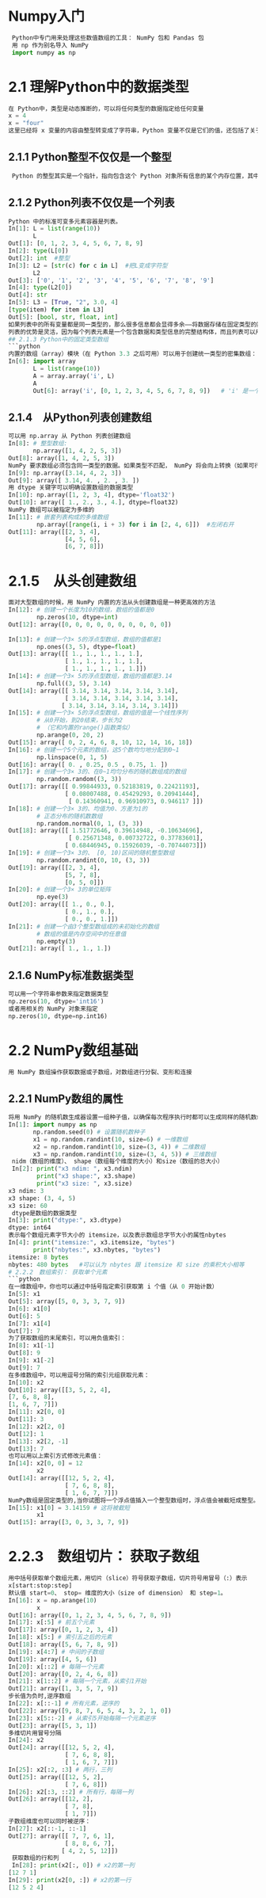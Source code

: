 # Numpy入门
```python
 Python中专门用来处理这些数值数组的工具： NumPy 包和 Pandas 包
 用 np 作为别名导入 NumPy
 import numpy as np
 ```
# 2.1 理解Python中的数据类型
```python
在 Python中，类型是动态推断的，可以将任何类型的数据指定给任何变量
x = 4
x = "four"
这里已经将 x 变量的内容由整型转变成了字符串，Python 变量不仅是它们的值，还包括了关于值的类型的一些额外信息
```
## 2.1.1 Python整型不仅仅是一个整型
```python
 Python 的整型其实是一个指针，指向包含这个 Python 对象所有信息的某个内存位置，其中包括可以转换成整型的字节
 ```
## 2.1.2 Python列表不仅仅是一个列表
```python
Python 中的标准可变多元素容器是列表。
In[1]: L = list(range(10))
       L
Out[1]: [0, 1, 2, 3, 4, 5, 6, 7, 8, 9]
In[2]: type(L[0])
Out[2]: int  #整型
In[3]: L2 = [str(c) for c in L]  #把L变成字符型
       L2
Out[3]: ['0', '1', '2', '3', '4', '5', '6', '7', '8', '9']
In[4]: type(L2[0])
Out[4]: str
In[5]: L3 = [True, "2", 3.0, 4]
[type(item) for item in L3]
Out[5]: [bool, str, float, int]
如果列表中的所有变量都是同一类型的，那么很多信息都会显得多余——将数据存储在固定类型的数组中应该会更高效
列表的优势是灵活，因为每个列表元素是一个包含数据和类型信息的完整结构体，而且列表可以用任意类型的数据填充。
## 2.1.3 Python中的固定类型数组
```python
内置的数组（array）模块（在 Python 3.3 之后可用）可以用于创建统一类型的密集数组：
In[6]: import array
       L = list(range(10))
       A = array.array('i', L)
       A
       Out[6]: array('i', [0, 1, 2, 3, 4, 5, 6, 7, 8, 9])   # 'i' 是一个数据类型码，表示数据为整型
```
## 2.1.4　从Python列表创建数组
```python
可以用 np.array 从 Python 列表创建数组
In[8]: # 整型数组:
       np.array([1, 4, 2, 5, 3])
Out[8]: array([1, 4, 2, 5, 3])
NumPy 要求数组必须包含同一类型的数据。如果类型不匹配， NumPy 将会向上转换（如果可行）
In[9]: np.array([3.14, 4, 2, 3])
Out[9]: array([ 3.14, 4. , 2. , 3. ])
用 dtype 关键字可以明确设置数组的数据类型
In[10]: np.array([1, 2, 3, 4], dtype='float32')
Out[10]: array([ 1., 2., 3., 4.], dtype=float32)
NumPy 数组可以被指定为多维的
In[11]: # 嵌套列表构成的多维数组
        np.array([range(i, i + 3) for i in [2, 4, 6]])  #左闭右开
Out[11]: array([[2, 3, 4],
                [4, 5, 6],
                [6, 7, 8]])
```
# 2.1.5　从头创建数组
```python
面对大型数组的时候，用 NumPy 内置的方法从头创建数组是一种更高效的方法
In[12]: # 创建一个长度为10的数组，数组的值都是0
        np.zeros(10, dtype=int)
Out[12]: array([0, 0, 0, 0, 0, 0, 0, 0, 0, 0])
  
In[13]: # 创建一个3× 5的浮点型数组，数组的值都是1
        np.ones((3, 5), dtype=float)
Out[13]: array([[ 1., 1., 1., 1., 1.],
                [ 1., 1., 1., 1., 1.],
                [ 1., 1., 1., 1., 1.]])
In[14]: # 创建一个3× 5的浮点型数组，数组的值都是3.14
        np.full((3, 5), 3.14)
Out[14]: array([[ 3.14, 3.14, 3.14, 3.14, 3.14],
                [ 3.14, 3.14, 3.14, 3.14, 3.14],
               [ 3.14, 3.14, 3.14, 3.14, 3.14]])
In[15]: # 创建一个3× 5的浮点型数组，数组的值是一个线性序列
        # 从0开始，到20结束，步长为2
        # （它和内置的range()函数类似）
        np.arange(0, 20, 2)
Out[15]: array([ 0, 2, 4, 6, 8, 10, 12, 14, 16, 18])
In[16]: # 创建一个5个元素的数组，这5个数均匀地分配到0~1
        np.linspace(0, 1, 5)
Out[16]: array([ 0. , 0.25, 0.5 , 0.75, 1. ])
In[17]: # 创建一个3× 3的、在0~1均匀分布的随机数组成的数组
        np.random.random((3, 3))
Out[17]: array([[ 0.99844933, 0.52183819, 0.22421193],
                [ 0.08007488, 0.45429293, 0.20941444],
                 [ 0.14360941, 0.96910973, 0.946117 ]])
In[18]: # 创建一个3× 3的、均值为0、方差为1的
        # 正态分布的随机数数组
        np.random.normal(0, 1, (3, 3))
Out[18]: array([[ 1.51772646, 0.39614948, -0.10634696],
                 [ 0.25671348, 0.00732722, 0.37783601],
                [ 0.68446945, 0.15926039, -0.70744073]])
In[19]: # 创建一个3× 3的、 [0, 10)区间的随机整型数组
        np.random.randint(0, 10, (3, 3))
Out[19]: array([[2, 3, 4],
                [5, 7, 8],
                [0, 5, 0]])
In[20]: # 创建一个3× 3的单位矩阵
        np.eye(3)
Out[20]: array([[ 1., 0., 0.],
                [ 0., 1., 0.],
                [ 0., 0., 1.]])
In[21]: # 创建一个由3个整型数组成的未初始化的数组
        # 数组的值是内存空间中的任意值
        np.empty(3)
Out[21]: array([ 1., 1., 1.])
```
## 2.1.6 NumPy标准数据类型
```python
可以用一个字符串参数来指定数据类型
np.zeros(10, dtype='int16')
或者用相关的 NumPy 对象来指定
np.zeros(10, dtype=np.int16)
```
# 2.2 NumPy数组基础
```python
用 NumPy 数组操作获取数据或子数组，对数组进行分裂、变形和连接
```
## 2.2.1 NumPy数组的属性
```python
将用 NumPy 的随机数生成器设置一组种子值，以确保每次程序执行时都可以生成同样的随机数组
In[1]: import numpy as np
       np.random.seed(0) # 设置随机数种子
       x1 = np.random.randint(10, size=6) # 一维数组
       x2 = np.random.randint(10, size=(3, 4)) # 二维数组
       x3 = np.random.randint(10, size=(3, 4, 5)) # 三维数组
 nidm（数组的维度）、 shape（数组每个维度的大小）和size（数组的总大小）
 In[2]: print("x3 ndim: ", x3.ndim)
        print("x3 shape:", x3.shape)
        print("x3 size: ", x3.size)
x3 ndim: 3
x3 shape: (3, 4, 5)
x3 size: 60
 dtype是数组的数据类型
In[3]: print("dtype:", x3.dtype)
dtype: int64
表示每个数组元素字节大小的 itemsize，以及表示数组总字节大小的属性nbytes
In[4]: print("itemsize:", x3.itemsize, "bytes")
       print("nbytes:", x3.nbytes, "bytes")
itemsize: 8 bytes
nbytes: 480 bytes   #可以认为 nbytes 跟 itemsize 和 size 的乘积大小相等
# 2.2.2　数组索引： 获取单个元素
```python
在一维数组中，你也可以通过中括号指定索引获取第 i 个值（从 0 开始计数）
In[5]: x1
Out[5]: array([5, 0, 3, 3, 7, 9])
In[6]: x1[0]
Out[6]: 5
In[7]: x1[4]
Out[7]: 7
为了获取数组的末尾索引，可以用负值索引：
In[8]: x1[-1]
Out[8]: 9
In[9]: x1[-2]
Out[9]: 7
在多维数组中，可以用逗号分隔的索引元组获取元素：
In[10]: x2
Out[10]: array([[3, 5, 2, 4],
[7, 6, 8, 8],
[1, 6, 7, 7]])
In[11]: x2[0, 0]
Out[11]: 3
In[12]: x2[2, 0]
Out[12]: 1
In[13]: x2[2, -1]
Out[13]: 7
也可以用以上索引方式修改元素值：
In[14]: x2[0, 0] = 12
        x2
Out[14]: array([[12, 5, 2, 4],
                [ 7, 6, 8, 8],
                [ 1, 6, 7, 7]])
NumPy数组是固定类型的,当你试图将一个浮点值插入一个整型数组时，浮点值会被截短成整型。并且这种截短是自动完成的，不会给你提示或警告
In[15]: x1[0] = 3.14159 # 这将被截短
        x1
Out[15]: array([3, 0, 3, 3, 7, 9])
```
# 2.2.3　数组切片： 获取子数组
```python
用中括号获取单个数组元素，用切片（slice）符号获取子数组，切片符号用冒号（:）表示
x[start:stop:step]
默认值 start=0、 stop= 维度的大小（size of dimension） 和 step=1。
In[16]: x = np.arange(10)
        x
Out[16]: array([0, 1, 2, 3, 4, 5, 6, 7, 8, 9])
In[17]: x[:5] # 前五个元素
Out[17]: array([0, 1, 2, 3, 4])
In[18]: x[5:] # 索引五之后的元素
Out[18]: array([5, 6, 7, 8, 9])
In[19]: x[4:7] # 中间的子数组
Out[19]: array([4, 5, 6])
In[20]: x[::2] # 每隔一个元素
Out[20]: array([0, 2, 4, 6, 8])
In[21]: x[1::2] # 每隔一个元素，从索引1开始
Out[21]: array([1, 3, 5, 7, 9])
步长值为负时,逆序数组
In[22]: x[::-1] # 所有元素，逆序的
Out[22]: array([9, 8, 7, 6, 5, 4, 3, 2, 1, 0])
In[23]: x[5::-2] # 从索引5开始每隔一个元素逆序
Out[23]: array([5, 3, 1])
多维切片用冒号分隔
In[24]: x2
Out[24]: array([[12, 5, 2, 4],
                [ 7, 6, 8, 8],
                [ 1, 6, 7, 7]])
In[25]: x2[:2, :3] # 两行，三列
Out[25]: array([[12, 5, 2],
                [ 7, 6, 8]])
In[26]: x2[:3, ::2] # 所有行，每隔一列
Out[26]: array([[12, 2],
                [ 7, 8],
                [ 1, 7]])
子数组维度也可以同时被逆序：
In[27]: x2[::-1, ::-1]
Out[27]: array([[ 7, 7, 6, 1],
                [ 8, 8, 6, 7],
               [ 4, 2, 5, 12]])
 获取数组的行和列
 In[28]: print(x2[:, 0]) # x2的第一列
[12 7 1]
In[29]: print(x2[0, :]) # x2的第一行
[12 5 2 4]



 
 
 
 
 
 
 
 
 
 
 
 
 














